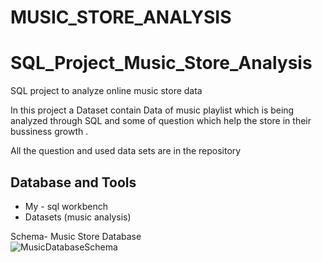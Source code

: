 # MUSIC_STORE_ANALYSIS
# SQL_Project_Music_Store_Analysis
SQL project to analyze online music store data

In this project a Dataset contain Data of music playlist which is being analyzed through SQL and some of question which help the store in their bussiness growth . 

All the question and used data sets are in the repository


## Database and Tools
* My - sql workbench
* Datasets (music analysis)

Schema- Music Store Database  
![MusicDatabaseSchema]((https://github.com/edward2201/Git.session/assets/145153673/fbc52536-18a1-4d0a-be5e-1f0ccfb7ff55))
